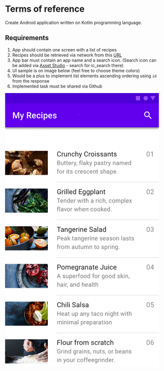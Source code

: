 # Terms of reference 

Create Android application written on Kotlin programming language.

## Requirements
1. App should contain one screen with a list of recipes 
2. Recipes should be retrieved via network from this [URL](https://github.com/ababicheva/AndroidInternshipTestTask/blob/main/recipes.json)
3. App bar must contain an app name and a search icon. (Search icon can be added via [Asset Studio](https://developer.android.com/studio/write/vector-asset-studio#running) - search for ic_search there)
4. UI sample is on image below (feel free to choose theme colors)
5. Would be a plus to implement list elements ascending ordering using `id` from the response
6. Implemented task must be shared via Github

![UI sample](https://github.com/ababicheva/AndroidInternshipTestTask/blob/main/recipes_list.png)
